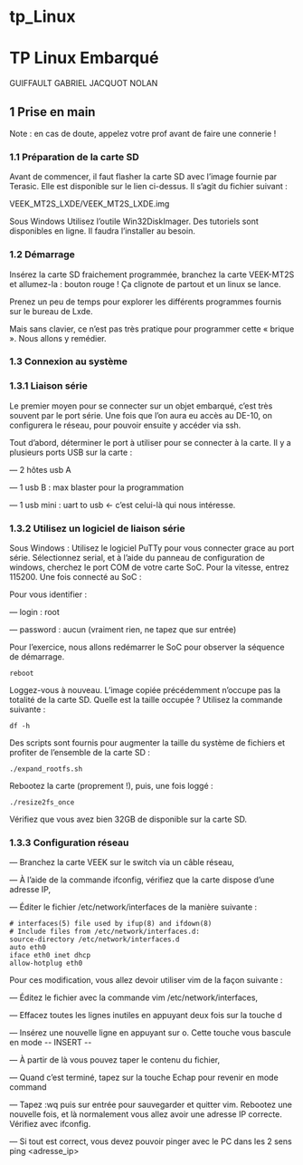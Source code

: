 
# tp_Linux


# TP Linux Embarqué

GUIFFAULT GABRIEL JACQUOT NOLAN


## 1 Prise en main
Note : en cas de doute, appelez votre prof avant de faire une connerie !

### 1.1 Préparation de la carte SD
Avant de commencer, il faut flasher la carte SD avec l’image fournie par Terasic. Elle est disponible sur le lien ci-dessus. Il s’agit du fichier suivant :

VEEK_MT2S_LXDE/VEEK_MT2S_LXDE.img

Sous Windows Utilisez l’outile Win32DiskImager. Des tutoriels sont disponibles
en ligne. Il faudra l’installer au besoin.

### 1.2 Démarrage
Insérez la carte SD fraichement programmée, branchez la carte VEEK-MT2S et
allumez-la : bouton rouge ! Ça clignote de partout et un linux se lance.

Prenez un peu de temps pour explorer les différents programmes fournis sur
le bureau de Lxde.

Mais sans clavier, ce n’est pas très pratique pour programmer cette « brique ».
Nous allons y remédier.

### 1.3 Connexion au système

### 1.3.1 Liaison série
Le premier moyen pour se connecter sur un objet embarqué, c’est très souvent
par le port série. Une fois que l’on aura eu accès au DE-10, on configurera le
réseau, pour pouvoir ensuite y accéder via ssh.

Tout d’abord, déterminer le port à utiliser pour se connecter à la carte.
Il y a plusieurs ports USB sur la carte :

— 2 hôtes usb A

— 1 usb B : max blaster pour la programmation

— 1 usb mini : uart to usb ← c’est celui-là qui nous intéresse.

### 1.3.2 Utilisez un logiciel de liaison série
Sous Windows : Utilisez le logiciel PuTTy pour vous connecter grace au port
série. Sélectionnez serial, et à l’aide du panneau de configuration de windows,
cherchez le port COM de votre carte SoC. Pour la vitesse, entrez 115200.
Une fois connecté au SoC :

Pour vous identifier :

— login : root

— password : aucun (vraiment rien, ne tapez que sur entrée)

Pour l’exercice, nous allons redémarrer le SoC pour observer la séquence de
démarrage.
```
reboot
```
Loggez-vous à nouveau. L’image copiée précédemment n’occupe pas la totalité de la carte SD. Quelle est la taille occupée ? Utilisez la commande suivante :
```
df -h
```
Des scripts sont fournis pour augmenter la taille du système de fichiers et
profiter de l’ensemble de la carte SD :
```
./expand_rootfs.sh
```
Rebootez la carte (proprement !), puis, une fois loggé :
```
./resize2fs_once
```
Vérifiez que vous avez bien 32GB de disponible sur la carte SD.

### 1.3.3 Configuration réseau

— Branchez la carte VEEK sur le switch via un câble réseau,

— À l’aide de la commande ifconfig, vérifiez que la carte dispose d’une
adresse IP,

— Éditer le fichier /etc/network/interfaces de la manière suivante :
```
# interfaces(5) file used by ifup(8) and ifdown(8)
# Include files from /etc/network/interfaces.d:
source-directory /etc/network/interfaces.d
auto eth0
iface eth0 inet dhcp
allow-hotplug eth0
```
Pour ces modification, vous allez devoir utiliser vim de la façon suivante :

— Éditez le fichier avec la commande vim /etc/network/interfaces,

— Effacez toutes les lignes inutiles en appuyant deux fois sur la touche d

— Insérez une nouvelle ligne en appuyant sur o. Cette touche vous bascule
en mode -- INSERT --

— À partir de là vous pouvez taper le contenu du fichier,

— Quand c’est terminé, tapez sur la touche Echap pour revenir en mode command

— Tapez :wq puis sur entrée pour sauvegarder et quitter vim.
Rebootez une nouvelle fois, et là normalement vous allez avoir une adresse IP
correcte. Vérifiez avec ifconfig.

— Si tout est correct, vous devez pouvoir pinger avec le PC dans les 2 sens
ping <adresse_ip>


